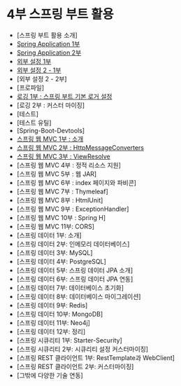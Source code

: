 # 4부 스프링 부트 활용

- [스프링 부트 활용 소개]
- [Spring Application 1부](ch4_1/README.md)
- [Spring Application 2부](ch4_2/README.md)
- [외부 설정 1부](ch4_3/README.md)
- [외부 설정 2 - 1부](ch4_4/README.md)
- [외부 설정 2 - 2부]
- [프로파일]
- [로깅 1부 : 스프링 부트 기본 로거 설정](logging_1/READMD.md)
- [로깅 2부 : 커스터 마이징]
- [테스트]
- [테스트 유틸]
- [Spring-Boot-Devtools]
- [스프링 웹 MVC 1부 : 소개](spring_web_mvc_1/README.md)
- [스프링 웹 MVC 2부 : HttpMessageConverters](spring_web_mvc_2/README.md)
- [스프링 웹 MVC 3부 : ViewResolve](spring_web_mvc_3/README.md)
- [스프링 웹 MVC 4부 : 정적 리소스 지원]
- [스프링 웹 MVC 5부 : 웹 JAR]
- [스프링 웹 MVC 6부 : index 페이지와 파비콘]
- [스프링 웹 MVC 7부 : Thymeleaf]
- [스프링 웹 MVC 8부 : HtmlUnit]
- [스프링 웹 MVC 9부 : ExceptionHandler]
- [스프링 웹 MVC 10부 : Spring H]
- [스프링 웹 MVC 11부: CORS]
- [스프링 데이터 1부: 소개]
- [스프링 데이터 2부: 인메모리 데이터베이스]
- [스프링 데이터 3부: MySQL]
- [스프링 데이터 4부: PostgreSQL]
- [스프링 데이터 5부: 스프링 데이터 JPA 소개]
- [스프링 데이터 6부: 스프링 데이터 JPA 연동]
- [스프링 데이터 7부: 데이터베이스 초기화]
- [스프링 데이터 8부: 데이터베이스 마이그레이션]
- [스프링 데이터 9부: Redis]
- [스프링 데이터 10부: MongoDB]
- [스프링 데이터 11부: Neo4j]
- [스프링 데이터 12부: 정리]
- [스프링 시큐리티 1부: Starter-Security]
- [스프링 시큐리티 2부: 시큐리티 설정 커스터마이징]
- [스프링 REST 클라이언트 1부: RestTemplate과 WebClient]
- [스프링 REST 클라이언트 2부: 커스터마이징]
- [그밖에 다양한 기술 연동]